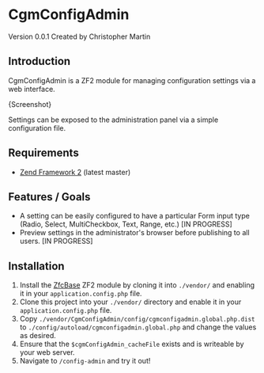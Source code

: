 CgmConfigAdmin
==============
Version 0.0.1 Created by Christopher Martin

Introduction
------------

CgmConfigAdmin is a ZF2 module for managing configuration settings via a web interface.

{Screenshot}

Settings can be exposed to the administration panel via a simple configuration file.

Requirements
------------

* [Zend Framework 2](https://github.com/zendframework/zf2) (latest master)

Features / Goals
----------------
* A setting can be easily configured to have a particular Form input type (Radio, Select, MultiCheckbox, Text, Range,
  etc.) [IN PROGRESS]
* Preview settings in the administrator's browser before publishing to all users. [IN PROGRESS]

Installation
------------

1. Install the [ZfcBase](https://github.com/ZF-Commons/ZfcBase) ZF2 module
   by cloning it into `./vendor/` and enabling it in your
   `application.config.php` file.
2. Clone this project into your `./vendor/` directory and enable it in your
   `application.config.php` file.
3. Copy `./vendor/CgmConfigAdmin/config/cgmconfigadmin.global.php.dist` to
   `./config/autoload/cgmconfigadmin.global.php` and change the values as desired.
4. Ensure that the `$cgmConfigAdmin_cacheFile` exists and is writeable by your web server.
5. Navigate to `/config-admin` and try it out!


